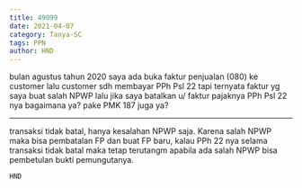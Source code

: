 ```yaml
---
title: 49099
date: 2021-04-07
category: Tanya-SC
tags: PPN
author: HND
---
```


bulan agustus tahun 2020 saya ada buka faktur penjualan (080) ke customer lalu customer sdh membayar PPh Psl 22 tapi ternyata faktur yg saya buat salah NPWP lalu jika saya batalkan u/ faktur pajaknya PPh Psl 22 nya bagaimana ya? pake PMK 187 juga ya?

---

transaksi tidak batal, hanya kesalahan NPWP saja. Karena salah NPWP maka bisa pembatalan FP dan buat FP baru, kalau PPh 22 nya selama transaksi tidak batal maka tetap terutangm apabila ada salah NPWP bisa pembetulan bukti pemungutanya.

`HND`

